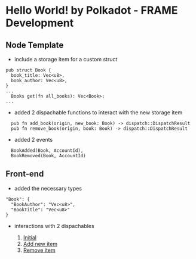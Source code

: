 # Hello World! by Polkadot - FRAME Development

## Node Template

- include a storage item for a custom struct
```
pub struct Book {
  book_title: Vec<u8>,
  book_author: Vec<u8>,
}
...
  Books get(fn all_books): Vec<Book>;
...
```
- added 2 dispachable functions to interact with the new storage item
```
  pub fn add_book(origin, new_book: Book) -> dispatch::DispatchResult
  pub fn remove_book(origin, book: Book) -> dispatch::DispatchResult
```
- added 2 events
```
  BookAdded(Book, AccountId),
  BookRemoved(Book, AccountId)
```

## Front-end
- added the necessary types
```
"Book": {
  "BookAuthor": "Vec<u8>",
  "BookTitle": "Vec<u8>"
}
```
- interactions with 2 dispachables

  1. [Initial](https://github.com/brozorec/polkadot-challenge/blob/master/7.%20FRAME%20Development/init.png)
  2. [Add new item](https://github.com/brozorec/polkadot-challenge/blob/master/7.%20FRAME%20Development/add.png)
  3. [Remove item](https://github.com/brozorec/polkadot-challenge/blob/master/7.%20FRAME%20Development/remove.png)

